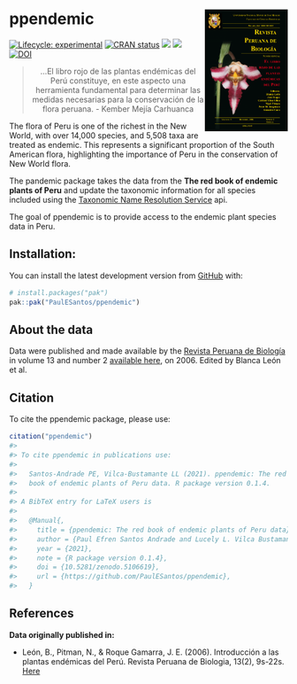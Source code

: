 
<!-- README.md is generated from README.Rmd. Please edit that file -->

# ppendemic <a href='https://github.com/PaulESantos/ppendemic'><img src='man/figures/redlistperu.png' align="right" height="220" width="150" /></a>

<!-- badges: start -->

[![Lifecycle:
experimental](https://img.shields.io/badge/lifecycle-experimental-orange.svg)](https://lifecycle.r-lib.org/articles/stages.html)
[![CRAN
status](https://www.r-pkg.org/badges/version/ppendemic)](https://CRAN.R-project.org/package=ppendemic)
[![](http://cranlogs.r-pkg.org/badges/grand-total/ppendemic?color=green)](https://cran.r-project.org/package=ppendemic)
[![](http://cranlogs.r-pkg.org/badges/last-week/ppendemic?color=green)](https://cran.r-project.org/package=ppendemic)
[![DOI](https://zenodo.org/badge/336340798.svg)](https://zenodo.org/badge/latestdoi/336340798)

<!-- badges: end -->
<blockquote align="center">
…El libro rojo de las plantas endémicas del Perú constituye, en este
aspecto una herramienta fundamental para determinar las medidas
necesarias para la conservación de la flora peruana. - Kember Mejía
Carhuanca
</blockquote>

The flora of Peru is one of the richest in the New World, with over
14,000 species, and 5,508 taxa are treated as endemic. This represents a
significant proportion of the South American flora, highlighting the
importance of Peru in the conservation of New World flora.

The pandemic package takes the data from the **The red book of endemic
plants of Peru** and update the taxonomic information for all species
included using the [Taxonomic Name Resolution
Service](https://tnrs.biendata.org/) api.

The goal of ppendemic is to provide access to the endemic plant species
data in Peru.

## Installation:

You can install the latest development version from
[GitHub](https://github.com/) with:

``` r
# install.packages("pak")
pak::pak("PaulESantos/ppendemic")
```

## About the data

Data were published and made available by the [Revista Peruana de
Biología](https://revistasinvestigacion.unmsm.edu.pe/index.php/rpb/index)
in volume 13 and number 2 [available
here](https://revistasinvestigacion.unmsm.edu.pe/index.php/rpb/issue/view/153),
on 2006. Edited by Blanca León et al.

## Citation

To cite the ppendemic package, please use:

``` r
citation("ppendemic")
#> 
#> To cite ppendemic in publications use:
#> 
#>   Santos-Andrade PE, Vilca-Bustamante LL (2021). ppendemic: The red
#>   book of endemic plants of Peru data. R package version 0.1.4.
#> 
#> A BibTeX entry for LaTeX users is
#> 
#>   @Manual{,
#>     title = {ppendemic: The red book of endemic plants of Peru data},
#>     author = {Paul Efren Santos Andrade and Lucely L. Vilca Bustamante},
#>     year = {2021},
#>     note = {R package version 0.1.4},
#>     doi = {10.5281/zenodo.5106619},
#>     url = {https://github.com/PaulESantos/ppendemic},
#>   }
```

## References

**Data originally published in:**

- León, B., Pitman, N., & Roque Gamarra, J. E. (2006). Introducción a
  las plantas endémicas del Perú. Revista Peruana de Biologia, 13(2),
  9s-22s.
  [Here](https://revistasinvestigacion.unmsm.edu.pe/index.php/rpb/issue/view/153)
